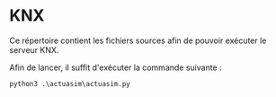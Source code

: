  # KNX
 Ce répertoire contient les fichiers sources afin de pouvoir exécuter le serveur KNX.

 Afin de lancer, il suffit d'exécuter la commande suivante : 

 `python3 .\actuasim\actuasim.py`